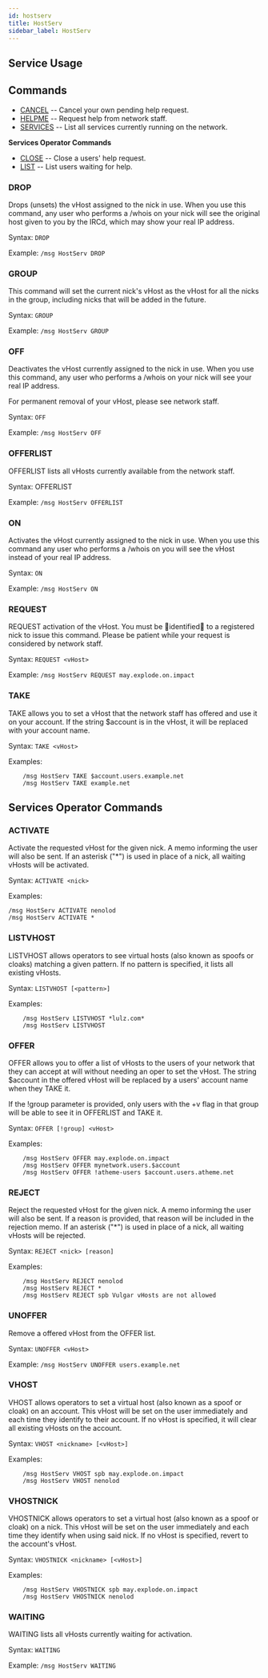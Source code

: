 ```yaml
---
id: hostserv
title: HostServ
sidebar_label: HostServ
---
```


## Service Usage

## Commands

* [CANCEL](#cancel) -- Cancel your own pending help request.
* [HELPME](#helpme) -- Request help from network staff.
* [SERVICES](#services) -- List all services currently running on the network.

**Services Operator Commands**

* [CLOSE](#close) -- Close a users' help request.
* [LIST](#list) -- List users waiting for help.

### DROP 

Drops (unsets) the vHost assigned to the nick in use.
When you use this command, any user who performs a /whois
on your nick will see the original host given to you by the IRCd,
which may show your real IP address.

Syntax: `DROP`

Example: `/msg HostServ DROP`

### GROUP


This command will set the current nick's vHost as the
vHost for all the nicks in the group, including nicks
that will be added in the future.

Syntax: `GROUP`

Example: `/msg HostServ GROUP`

### OFF

Deactivates the vHost currently assigned to the nick in use.
When you use this command, any user who performs a /whois
on your nick will see your real IP address.

For permanent removal of your vHost, please see network staff.

Syntax: `OFF`

Example:
    `/msg HostServ OFF`

### OFFERLIST

OFFERLIST lists all vHosts currently available from
the network staff.

Syntax: OFFERLIST

Example:
    `/msg HostServ OFFERLIST`

### ON

Activates the vHost currently assigned to the nick in use.
When you use this command any user who performs a /whois
on you will see the vHost instead of your real IP address.

Syntax: `ON`

Example:
    `/msg HostServ ON`

### REQUEST

REQUEST activation of the vHost. You must be identified
to a registered nick to issue this command. Please be
patient while your request is considered by network staff.

Syntax: `REQUEST <vHost>`

Example:
    `/msg HostServ REQUEST may.explode.on.impact`

### TAKE

TAKE allows you to set a vHost that the network staff
has offered and use it on your account. If the string
$account is in the vHost, it will be replaced with your
account name.

Syntax: `TAKE <vHost>`

Examples:
```
    /msg HostServ TAKE $account.users.example.net
    /msg HostServ TAKE example.net
```



## Services Operator Commands

### ACTIVATE

Activate the requested vHost for the given nick.
A memo informing the user will also be sent.
If an asterisk ("*") is used in place of a nick,
all waiting vHosts will be activated.

Syntax: `ACTIVATE <nick>`

Examples:
```
/msg HostServ ACTIVATE nenolod
/msg HostServ ACTIVATE *
```

### LISTVHOST

LISTVHOST allows operators to see virtual hosts (also
known as spoofs or cloaks) matching a given pattern.
If no pattern is specified, it lists all existing vHosts.

Syntax: `LISTVHOST [<pattern>]`

Examples:
```
    /msg HostServ LISTVHOST *lulz.com*
    /msg HostServ LISTVHOST
```

### OFFER

OFFER allows you to offer a list of vHosts to the users
of your network that they can accept at will without needing
an oper to set the vHost. The string $account in the offered
vHost will be replaced by a users' account name when they TAKE it.

If the !group parameter is provided, only users with the +v flag
in that group will be able to see it in OFFERLIST and TAKE it.

Syntax: `OFFER [!group] <vHost>`

Examples:
```
    /msg HostServ OFFER may.explode.on.impact
    /msg HostServ OFFER mynetwork.users.$account
    /msg HostServ OFFER !atheme-users $account.users.atheme.net
```

### REJECT

Reject the requested vHost for the given nick.
A memo informing the user will also be sent. If
a reason is provided, that reason will be included
in the rejection memo.
If an asterisk ("*") is used in place of a nick,
all waiting vHosts will be rejected.

Syntax: `REJECT <nick> [reason]`

Examples:
```
    /msg HostServ REJECT nenolod
    /msg HostServ REJECT *
    /msg HostServ REJECT spb Vulgar vHosts are not allowed
```

### UNOFFER

Remove a offered vHost from the OFFER list.

Syntax: `UNOFFER <vHost>`

Example:
    `/msg HostServ UNOFFER users.example.net`

### VHOST

VHOST allows operators to set a virtual host (also
known as a spoof or cloak) on an account. This vHost
will be set on the user immediately and each time
they identify to their account. If no vHost is
specified, it will clear all existing vHosts on the account.

Syntax: `VHOST <nickname> [<vHost>]`

Examples:
```
    /msg HostServ VHOST spb may.explode.on.impact
    /msg HostServ VHOST nenolod
```

### VHOSTNICK

VHOSTNICK allows operators to set a virtual host (also
known as a spoof or cloak) on a nick. This vHost
will be set on the user immediately and each time
they identify when using said nick. If no vHost is
specified, revert to the account's vHost.

Syntax: `VHOSTNICK <nickname> [<vHost>]`

Examples:
```
    /msg HostServ VHOSTNICK spb may.explode.on.impact
    /msg HostServ VHOSTNICK nenolod
```

### WAITING

WAITING lists all vHosts currently waiting for activation.

Syntax: `WAITING`

Example:
    `/msg HostServ WAITING`
